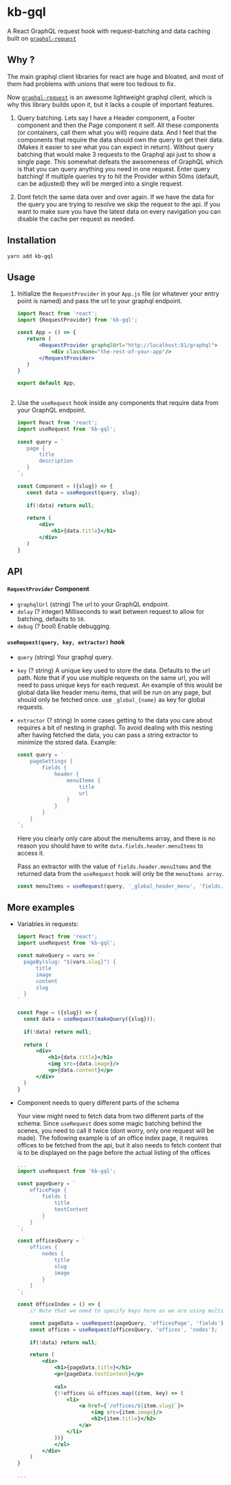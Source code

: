 # kb-gql
A React GraphQL request hook with request-batching and data caching built on [`graphql-request`](https://github.com/prisma-labs/graphql-request)

## Why ?
The main graphql client libraries for react are huge and bloated, and most of them had problems with unions that were too tedious to fix. 

Now [`graphql-request`](https://github.com/prisma-labs/graphql-request) is an awesome lightweight graphql client, which is why this library builds upon it, but it lacks a couple of important features. 

1. Query batching. Lets say I have a Header component, a Footer component and then the Page component it self. All these components (or containers, call them what you will) require data. And I feel that the components that require the data should own the query to get their data. (Makes it easier to see what you can expect in return). Without query batching that would make 3 requests to the Graphql api just to show a single page. This somewhat defeats the awsomeness of GraphQL which is that you can query anything you need in one request. Enter query batching! If multiple queries try to hit the Provider within 50ms (default, can be adjusted) they will be merged into a single request.

2. Dont fetch the same data over and over again. If we have the data for the query you are trying to resolve we skip the request to the api. If you want to make sure you have the latest data on every navigation you can disable the cache per request as needed.

## Installation

`yarn add kb-gql`

## Usage

1. Initialize the `RequestProvider` in your `App.js` file (or whatever your entry point is named) and pass the url to your graphql endpoint.

    ```jsx harmony
   import React from 'react';
   import {RequestProvider} from 'kb-gql';
   
   const App = () => {
       return (
           <RequestProvider graphqlUrl="http://localhost:81/graphql">
               <div className="the-rest-of-your-app"/>
           </RequestProvider>
       )
   }
   
   export default App;
       
    ```
   
2. Use the `useRequest` hook inside any components that require data from your GraphQL endpoint.

    ```jsx harmony
   import React from 'react';
   import useRequest from 'kb-gql';
       
   const query = `
       page {
           title
           description
       }
   `;
   
   const Component = ({slug}) => {
       const data = useRequest(query, slug);
       
       if(!data) return null;
       
       return (
           <div>
               <h1>{data.title}</h1>
           </div>
       )
   }
    ```

## API

#### `RequestProvider` Component
* `graphqlUrl` (string) The url to your GraphQL endpoint.
* `delay` (? integer) Milliseconds to wait between request to allow for batching, defaults to `50`.
* `debug` (? bool) Enable debugging.

#### `useRequest(query, key, extractor)` hook
* `query` (string) Your graphql query.
* `key` (? string) A unique key used to store the data. Defaults to the url path. Note that if you use multiple requests on the same url, you will need to pass unique keys for each request. An example of this would be global data like header menu items, that will be run on any page, but should only be fetched once. use `_global_{name}` as key for global requests. 
* `extractor` (? string) In some cases getting to the data you care about requires a bit of nesting in graphql. To avoid dealing with this nesting after having fetched the data, you can pass a string extractor to minimize the stored data. Example:
    ```jsx harmony
    const query = `
        pageSettings {
            fields {
                header {
                    menuItems {
                        title
                        url
                    }
                }
            }
        }
    `;
    ```
    
    Here you clearly only care about the menuItems array, and there is no reason you should have to write `data.fields.header.menuItems` to access it.
    
    Pass an extractor with the value of `fields.header.menuItems` and the returned data from the `useRequest` hook will only be the `menuItems array`.
    
    ```jsx harmony
    const menuItems = useRequest(query, '_global_header_menu', 'fields.header.menuItems');
    ```

## More examples

* Variables in requests:

    ```jsx harmony
  import React from 'react';
  import useRequest from 'kb-gql';
    
  const makeQuery = vars => `
      pageBy(slug: "${vars.slug}") {
          title
          image
          content
          slug
      }    
  `
  
  const Page = ({slug}) => {
      const data = useRequest(makeQuery({slug}));
      
      if(!data) return null;
      
      return (
          <div>
              <h1>{data.title}</h1>
              <img src={data.image}/>
              <p>{data.content}</p>
          </div>
      )  
  }
    ```
  
* Component needs to query different parts of the schema
    
   Your view might need to fetch data from two different parts of the schema. Since ``useRequest`` does some magic batching behind the scenes, you need to call it twice (dont worry, only one request will be made). The following example is of an office index page, it requires offices to be fetched from the api, but it also needs to fetch content that is to be displayed on the page before the actual listing of the offices
   
   ```jsx harmony
   ...
   import useRequest from 'kb-gql';
   
   const pageQuery = `
       officePage {
           fields {
               title
               textContent
           }
       }
   `;
   
   const officesQuery = `
       offices {
           nodes {
               title
               slug
               image
           }
       }
   `;
   
   const OfficeIndex = () => {
       // Note that we need to specify keys here as we are using multiple queries for this page
   
       const pageData = useRequest(pageQuery, 'officesPage', 'fields');
       const offices = useRequest(officesQuery, 'offices', 'nodes');
       
       if(!data) return null;
   
       return (
           <div>
               <h1>{pageData.title}</h1>
               <p>{pageData.textContent}</p>
               
               <ul>
               {!!offices && offices.map((item, key) => (
                   <li>
                       <a href={`/offices/${item.slug}`}>
                           <img src={item.image}/>
                           <h2>{item.title}</h2>
                       </a>
                   </li>
               ))}
               </ul>
           </div>
       )
   }
   
   ...
   
   ```
